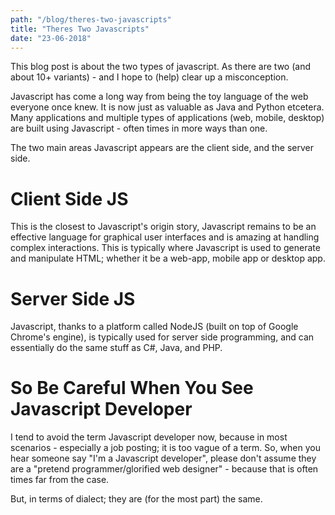 ```yaml
--- 
path: "/blog/theres-two-javascripts"
title: "Theres Two Javascripts" 
date: "23-06-2018" 
---
```


This blog post is about the two types of javascript. As there are two (and about 10+ variants) - and I hope to (help) clear up a misconception. 

<!-- more --> 

Javascript has come a long way from being the toy language of the web everyone once knew. It is now just as valuable as Java and Python etcetera. Many applications and multiple types of applications (web, mobile, desktop) are built using Javascript - often times in more ways than one. 

The two main areas Javascript appears are the client side, and the server side. 

# Client Side JS
This is the closest to Javascript's origin story, Javascript remains to be an effective language for graphical user interfaces and is amazing at handling complex interactions. This is typically where Javascript is used to generate and manipulate HTML; whether it be a web-app, mobile app or desktop app. 

# Server Side JS 
Javascript, thanks to a platform called NodeJS (built on top of Google Chrome's engine), is typically used for server side programming, and can essentially do the same stuff as C#, Java, and PHP. 

# So Be Careful When You See Javascript Developer 
I tend to avoid the term Javascript developer now, because in most scenarios - especially a job posting; it is too vague of a term. So, when you hear someone say "I'm a Javascript developer", please don't assume they are a "pretend programmer/glorified web designer" - because that is often times far from the case. 

But, in terms of dialect; they are (for the most part) the same. 
